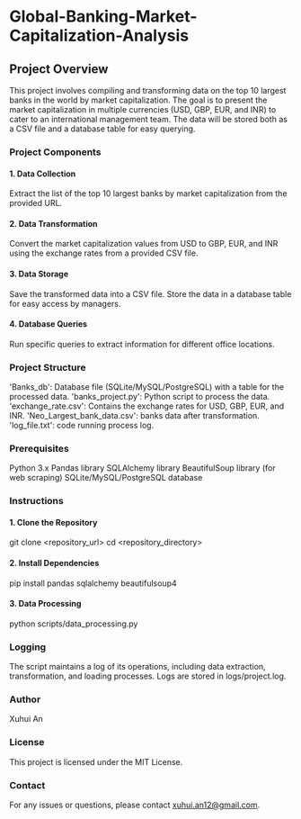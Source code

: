 # Global-Banking-Market-Capitalization-Analysis
## Project Overview
This project involves compiling and transforming data on the top 10 largest banks in the world by market capitalization. The goal is to present the market capitalization in multiple currencies (USD, GBP, EUR, and INR) to cater to an international management team. The data will be stored both as a CSV file and a database table for easy querying.

### Project Components
#### 1. Data Collection

Extract the list of the top 10 largest banks by market capitalization from the provided URL.
#### 2. Data Transformation

Convert the market capitalization values from USD to GBP, EUR, and INR using the exchange rates from a provided CSV file.
#### 3. Data Storage

Save the transformed data into a CSV file.
Store the data in a database table for easy access by managers.
#### 4. Database Queries

Run specific queries to extract information for different office locations.

### Project Structure
'Banks_db': Database file (SQLite/MySQL/PostgreSQL) with a table for the processed data.
'banks_project.py': Python script to process the data.
'exchange_rate.csv': Contains the exchange rates for USD, GBP, EUR, and INR.
'Neo_Largest_bank_data.csv': banks data after transformation.
'log_file.txt': code running process log.

### Prerequisites
Python 3.x
Pandas library
SQLAlchemy library
BeautifulSoup library (for web scraping)
SQLite/MySQL/PostgreSQL database

### Instructions
#### 1. Clone the Repository
git clone <repository_url>
cd <repository_directory>
#### 2. Install Dependencies
pip install pandas sqlalchemy beautifulsoup4
#### 3. Data Processing
python scripts/data_processing.py

### Logging
The script maintains a log of its operations, including data extraction, transformation, and loading processes. Logs are stored in logs/project.log.

### Author
Xuhui An

### License
This project is licensed under the MIT License.

### Contact
For any issues or questions, please contact xuhui.an12@gmail.com.
